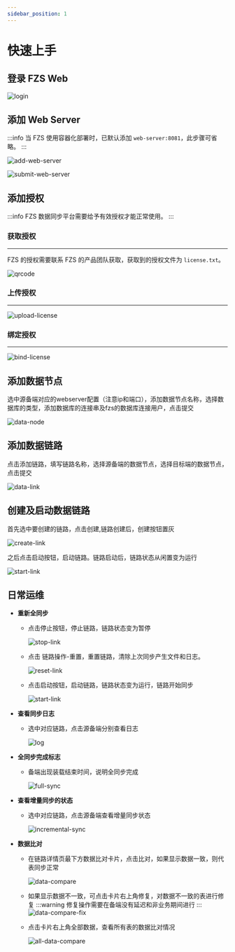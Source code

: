 ```yaml
---
sidebar_position: 1
---
```


# 快速上手

## 登录 FZS Web

![login](/img/quick/login.png)

## 添加 Web Server

:::info
当 FZS 使用容器化部署时，已默认添加 `web-server:8081`，此步骤可省略。
:::

![add-web-server](/img/add-web-server.jpg)

![submit-web-server](/img/submit-web-server.jpg)

## 添加授权

:::info
FZS 数据同步平台需要给予有效授权才能正常使用。
:::

### 获取授权

---

FZS 的授权需要联系 FZS 的产品团队获取，获取到的授权文件为 `license.txt`。

![qrcode](/img/fzs-customer-service-qrcode.png)

### 上传授权

---

![upload-license](/img/upload-license.jpg)

### 绑定授权

---

![bind-license](/img/bind-license.jpg)

## 添加数据节点

选中源备端对应的webserver配置（注意ip和端口），添加数据节点名称，选择数据库的类型，添加数据库的连接串及fzs的数据库连接用户，点击提交

![data-node](/img/quick/add-node.png)

## 添加数据链路

点击添加链路，填写链路名称，选择源备端的数据节点，选择目标端的数据节点，点击提交

![data-link](/img/quick/add-link.png)

## 创建及启动数据链路

首先选中要创建的链路，点击创建,链路创建后，创建按钮置灰

![create-link](/img/quick/create-link.png)

之后点击启动按钮，启动链路。链路启动后，链路状态从闲置变为运行

![start-link](/img/quick/start-link.png)

## 日常运维

- **重新全同步**
    - 点击停止按钮，停止链路，链路状态变为暂停
  
      ![stop-link](/img/quick/stop-link.png)
    - 点击 链路操作-重置，重置链路，清除上次同步产生文件和日志。
  
      ![reset-link](/img/quick/reset-link.png)
    - 点击启动按钮，启动链路，链路状态变为运行，链路开始同步
  
      ![start-link](/img/quick/start-link.png)
- **查看同步日志**
    - 选中对应链路，点击源备端分别查看日志
  
      ![log](/img/quick/log.png)
- **全同步完成标志**
    - 备端出现装载结束时间，说明全同步完成
  
      ![full-sync](/img/quick/full-sync.png)
- **查看增量同步的状态**
    - 选中对应链路，点击源备端查看增量同步状态
  
      ![incremental-sync](/img/quick/incremental-sync.png)
- **数据比对**
    - 在链路详情页最下方数据比对卡片，点击比对，如果显示数据一致，则代表同步正常
  
      ![data-compare](/img/quick/data-compare.png)
    - 如果显示数据不一致，可点击卡片右上角修复，对数据不一致的表进行修复
      :::warning
      修复操作需要在备端没有延迟和非业务期间进行
      :::
      ![data-compare-fix](/img/quick/fix.png)
    - 点击卡片右上角全部数据，查看所有表的数据比对情况
  
      ![all-data-compare](/img/quick/all-data-compare.png)




